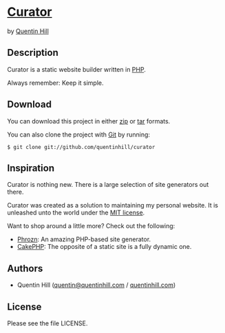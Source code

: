 # [Curator][curator-github] #

by [Quentin Hill][qhill-website]


## Description ##

Curator is a static website builder written in [PHP][php].

Always remember: Keep it simple.


## Download ##
You can download this project in either [zip][zipball] or [tar][tarball] formats.

You can also clone the project with [Git][git] by running:

    $ git clone git://github.com/quentinhill/curator


## Inspiration ##

Curator is nothing new. There is a large selection of site generators out there.

Curator was created as a solution to maintaining my personal website. It is unleashed unto the world under the [MIT license][mit-license].

Want to shop around a little more? Check out the following:

* [Phrozn][phrozn]: An amazing PHP-based site generator.
* [CakePHP][cakephp]: The opposite of a static site is a fully dynamic one.


## Authors ##

* Quentin Hill ([quentin@quentinhill.com][qhill-email] / [quentinhill.com][qhill-website])


## License ##

Please see the file LICENSE.




[cakephp]:http://cakephp.org
[curator-github]:http://github.com/quentinhill/curator
[curator-website]:http://quentinhill.github.com/curator
[git]:http://git-scm.com
[github]:http://github.com
[mit-license]:http://www.opensource.org/licenses/mit-license.php
[php]:http://php.net
[phrozn]:http://phrozn.info
[qhill-email]:mailto:quentin@quentinhill.com
[qhill-website]:http://quentinhill.com
[tarball]:http://github.com/quentinhill/curator/tarball/master
[zipball]:http://github.com/quentinhill/curator/zipball/master
